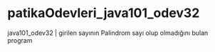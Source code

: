 # patikaOdevleri_java101_odev32
java101_odev32 | girilen sayının Palindrom sayı olup olmadığını bulan program
